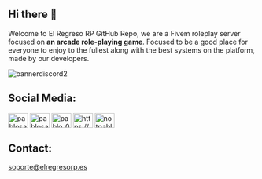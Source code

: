## Hi there 👋

Welcome to El Regreso RP GitHub Repo, we are a Fivem roleplay server focused on **an arcade role-playing game**. Focused to be a good place for everyone to enjoy to the fullest along with the best systems on the platform, made by our developers.

![bannerdiscord2](https://github.com/El-Regreso-RP/.github/assets/80336428/1c759291-9014-4496-bcb8-031e68f968aa)

## Social Media:

<p align="left">
<a href="https://elregresorp.es/" target="blank"><img align="center" src="https://raw.githubusercontent.com/rahuldkjain/github-profile-readme-generator/master/src/images/icons/Social/dribbble.svg" alt="pablosatorre1" height="30" width="40" /></a>
<a href="https://x.com/elregreso_rp" target="blank"><img align="center" src="https://raw.githubusercontent.com/rahuldkjain/github-profile-readme-generator/master/src/images/icons/Social/twitter.svg" alt="pablosatorre1" height="30" width="40" /></a>
<a href="https://www.instagram.com/elregreso_rp" target="blank"><img align="center" src="https://raw.githubusercontent.com/rahuldkjain/github-profile-readme-generator/master/src/images/icons/Social/instagram.svg" alt="pablo_03_cg" height="30" width="40" /></a>
<a href="https://discord.com/invite/elregresorp" target="blank"><img align="center" src="https://raw.githubusercontent.com/rahuldkjain/github-profile-readme-generator/master/src/images/icons/Social/discord.svg" alt="https://discord.gg/elregresorp" height="30" width="40" /></a>
<a href="https://www.youtube.com/@elregresorp4631" target="blank"><img align="center" src="https://raw.githubusercontent.com/rahuldkjain/github-profile-readme-generator/master/src/images/icons/Social/youtube.svg" alt="notpablo" height="30" width="40" /></a>
</p>

## Contact:
soporte@elregresorp.es
<!--

**Here are some ideas to get you started:**

🙋‍♀️ A short introduction - what is your organization all about?
🌈 Contribution guidelines - how can the community get involved?
👩‍💻 Useful resources - where can the community find your docs? Is there anything else the community should know?
🍿 Fun facts - what does your team eat for breakfast?
🧙 Remember, you can do mighty things with the power of [Markdown](https://docs.github.com/github/writing-on-github/getting-started-with-writing-and-formatting-on-github/basic-writing-and-formatting-syntax)
-->
